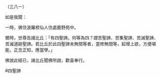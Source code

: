 （三八一）

如是我聞：

一時，佛住波羅㮈仙人住處鹿野苑中。

爾時，世尊告諸比丘：「有四聖諦。何等為四？謂苦聖諦、苦集聖諦、苦滅聖諦、苦滅道跡聖諦。若比丘於此四聖諦未無間等者，當修無間等，起增上欲，方便堪能，正念正知，應當學。」

佛說此經已，諸比丘聞佛所說，歡喜奉行。



#四聖諦
